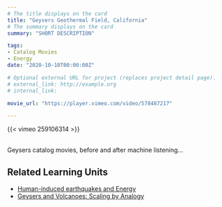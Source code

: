 ```yaml
---
# The title displays on the card
title: "Geysers Geothermal Field, California"
# The summary displays on the card
summary: "SHORT DESCRIPTION"

tags:
- Catalog Movies
- Energy
date: "2020-10-10T00:00:00Z"

# Optional external URL for project (replaces project detail page).
# external_link: http://example.org
# internal_link:

movie_url: "https://player.vimeo.com/video/578487217"

---
```


{{< vimeo 259106314 >}}

\
Geysers catalog movies, before and after machine listening...

## Related Learning Units
* [Human-induced earthquakes and Energy](../../learningunits/4_humaninducedeqs/)
* [Geysers and Volcanoes: Scaling by Analogy](../../learningunits/5_geysers/)
